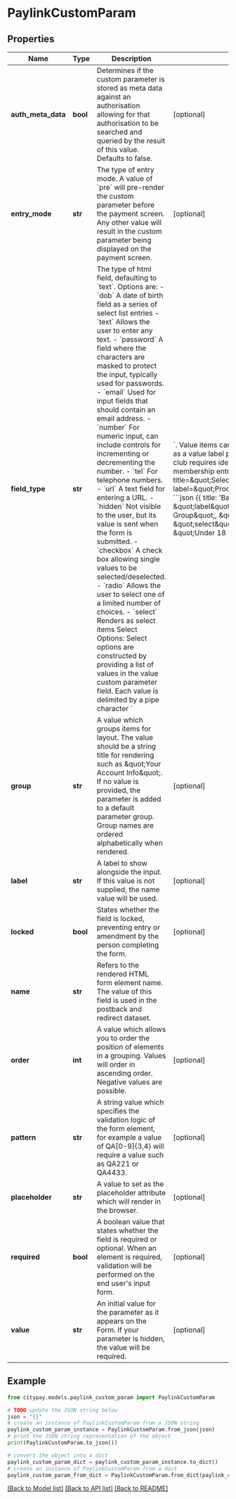 # PaylinkCustomParam


## Properties

Name | Type | Description | Notes
------------ | ------------- | ------------- | -------------
**auth_meta_data** | **bool** | Determines if the custom parameter is stored as meta data against an authorisation allowing for that authorisation to be searched and queried by the result of this value. Defaults to false. | [optional] 
**entry_mode** | **str** | The type of entry mode. A value of &#x60;pre&#x60; will pre-render the custom parameter before the payment screen. Any other value will result in the custom parameter being displayed on the payment screen. | [optional] 
**field_type** | **str** | The type of html field, defaulting to &#x60;text&#x60;. Options are:   - &#x60;dob&#x60;      A date of birth field as a series of select list entries  - &#x60;text&#x60;     Allows the user to enter any text.  - &#x60;password&#x60; A field where the characters are masked to protect the input, typically used for passwords.  - &#x60;email&#x60;    Used for input fields that should contain an email address.  - &#x60;number&#x60;   For numeric input, can include controls for incrementing or decrementing the number.  - &#x60;tel&#x60;      For telephone numbers.  - &#x60;url&#x60;      A text field for entering a URL.  - &#x60;hidden&#x60;   Not visible to the user, but its value is sent when the form is submitted.  - &#x60;checkbox&#x60; A check box allowing single values to be selected/deselected.  - &#x60;radio&#x60;    Allows the user to select one of a limited number of choices.  - &#x60;select&#x60;   Renders as select items  Select Options:  Select options are constructed by providing a list of values in the value custom parameter field. Each value is delimited by a pipe character &#x60;|&#x60;. Value items can also be delimited with &#x60;:&#x60; as a value label pair.  For instance, a sports club requires identifying it&#39;s age group for membership entry:  &lt;CodeGroup title&#x3D;\&quot;Select Examples\&quot; label&#x3D;\&quot;ProcessBatchRequest\&quot;&gt;    &#x60;&#x60;&#x60;json {{ title: &#39;Basic Values&#39; }}      { \&quot;label\&quot; : \&quot;Age Group\&quot;,        \&quot;fieldType\&quot;: \&quot;select\&quot;,        \&quot;value\&quot; : \&quot;Under 18|18-30|30-50|50+\&quot; }...       &lt;select&gt;          &lt;option value&#x3D;\&quot;Under 18\&quot;&gt;Under 18&lt;/option&gt;          &lt;option value&#x3D;\&quot;18-30\&quot;&gt;18-30&lt;/option&gt;          &lt;option value&#x3D;\&quot;30-50\&quot;&gt;30-50&lt;/option&gt;          &lt;option value&#x3D;\&quot;50+\&quot;&gt;50+&lt;/option&gt;      &lt;/select&gt;    &#x60;&#x60;&#x60;    &#x60;&#x60;&#x60;json {{ title: &#39;Label and Values&#39; }}      { \&quot;label\&quot; : \&quot;Age Group\&quot;,        \&quot;fieldType\&quot;: \&quot;select\&quot;,        \&quot;value\&quot; : \&quot;0:Under 18|1:18-30|2:30-50|3:50+\&quot; }...       &lt;select&gt;          &lt;option value&#x3D;\&quot;0\&quot;&gt;Under 18&lt;/option&gt;          &lt;option value&#x3D;\&quot;1\&quot;&gt;18-30&lt;/option&gt;          &lt;option value&#x3D;\&quot;2\&quot;&gt;30-50&lt;/option&gt;          &lt;option value&#x3D;\&quot;3\&quot;&gt;50+&lt;/option&gt;      &lt;/select&gt;    &#x60;&#x60;&#x60; &lt;/CodeGroup&gt;  Fields may be requested as optional. If a select is required to be optional, provide a value such as &#x60;:Select an Option|options...&#x60; at the front of the list.  | [optional] 
**group** | **str** | A value which groups items for layout. The value should be a string title for rendering such as \&quot;Your Account Info\&quot;. If no value is provided, the parameter is added to a default parameter group. Group names are ordered alphabetically when rendered. | [optional] 
**label** | **str** | A label to show alongside the input. If this value is not supplied, the name value will be used. | [optional] 
**locked** | **bool** | States whether the field is locked, preventing entry or amendment by the person completing the form. | [optional] 
**name** | **str** | Refers to the rendered HTML form element name. The value of this field is used in the postback and redirect dataset. | 
**order** | **int** | A value which allows you to order the position of elements in a grouping. Values will order in ascending order. Negative values are possible. | [optional] 
**pattern** | **str** | A string value which specifies the validation logic of the form element, for example a value of QA[0-9]{3,4} will require a value such as QA221 or QA4433. | [optional] 
**placeholder** | **str** | A value to set as the placeholder attribute which will render in the browser. | [optional] 
**required** | **bool** | A boolean value that states whether the field is required or optional. When an element is required, validation will be performed on the end user&#39;s input form. | [optional] 
**value** | **str** | An initial value for the parameter as it appears on the Form. If your parameter is hidden, the value will be required. | [optional] 

## Example

```python
from citypay.models.paylink_custom_param import PaylinkCustomParam

# TODO update the JSON string below
json = "{}"
# create an instance of PaylinkCustomParam from a JSON string
paylink_custom_param_instance = PaylinkCustomParam.from_json(json)
# print the JSON string representation of the object
print(PaylinkCustomParam.to_json())

# convert the object into a dict
paylink_custom_param_dict = paylink_custom_param_instance.to_dict()
# create an instance of PaylinkCustomParam from a dict
paylink_custom_param_from_dict = PaylinkCustomParam.from_dict(paylink_custom_param_dict)
```
[[Back to Model list]](../README.md#documentation-for-models) [[Back to API list]](../README.md#documentation-for-api-endpoints) [[Back to README]](../README.md)


